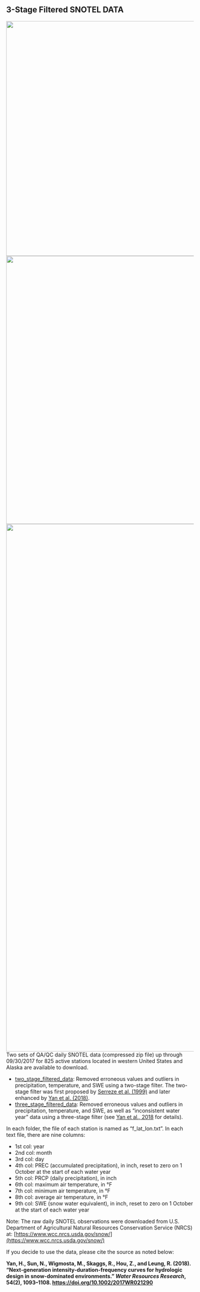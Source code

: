 ## 3-Stage Filtered SNOTEL DATA 
<img src="https://image.ibb.co/jAAiRT/Picture1.png" class="image2" width="630" height="630" align="left" border="0" style="border-style: none;"> 
<img src="https://image.ibb.co/m68WD8/Screen_Size_Figure.png" class="image2" width="630" height="719" align="left" border="0" style="border-style: none;">
<img src="https://image.ibb.co/n3eVqo/qaqc_procedure.png" class="image2" width="630" height="1415" align="left" border="0" style="border-style: none;">








<br /> <br /> <br /> <br /> <br /> <br /> <br /> <br /> <br /> <br /> <br /> <br /> <br /> <br /> <br /> <br /> <br /> <br /> <br /> <br /> <br /> <br /> <br /> <br /> <br /> <br /> <br /> <br /> <br /> <br /> <br /> <br /> <br /> <br /> <br /> <br /> <br /> <br /> <br /> <br /> <br /> <br /> <br /> <br /> <br /> <br /> <br /> <br /> <br /> <br /> <br /> <br /> <br /> <br /> <br /> <br /> <br /> 


Two sets of QA/QC daily SNOTEL data (compressed zip file) up through 09/30/2017 for 825 active stations located in western United States and Alaska are available to download.

- [two_stage_filtered_data](https://dhsvm.pnnl.gov/downloads/data/two_stage_filtered_data.zip): Removed erroneous values and outliers in precipitation, temperature, and SWE using a two-stage filter. The two-stage filter was first proposed by [Serreze et al. (1999)](https://agupubs.onlinelibrary.wiley.com/doi/abs/10.1029/1999WR900090) and later enhanced by [Yan et al. (2018)](https://agupubs.onlinelibrary.wiley.com/doi/abs/10.1002/2017WR021290).
- [three_stage_filtered_data](https://dhsvm.pnnl.gov/downloads/data/three_stage_filtered_data.zip): Removed erroneous values and outliers in precipitation, temperature, and SWE, as well as “inconsistent water year” data using a three-stage filter (see [Yan et al., 2018](https://agupubs.onlinelibrary.wiley.com/doi/abs/10.1002/2017WR021290) for details).

In each folder, the file of each station is named as “f_lat_lon.txt”. In each text file, there are nine columns:
- 1st col: year
- 2nd col: month
- 3rd col: day
- 4th col: PREC (accumulated precipitation), in inch, reset to zero on 1 October at the start of each water year
- 5th col: PRCP (daily precipitation), in inch
- 6th col: maximum air temperature, in °F
- 7th col: minimum air temperature, in °F
- 8th col: average air temperature, in °F
- 9th col: SWE (snow water equivalent), in inch, reset to zero on 1 October at the start of each water year

Note: The raw daily SNOTEL observations were downloaded from U.S. Department of Agricultural Natural Resources Conservation Service (NRCS) at: [https://www.wcc.nrcs.usda.gov/snow/](https://www.wcc.nrcs.usda.gov/snow/)

If you decide to use the data, please cite the source as noted below:

<strong>Yan, H., Sun, N., Wigmosta, M., Skaggs, R., Hou, Z., and Leung, R. (2018). “Next-generation intensity-duration-frequency curves for hydrologic design in snow-dominated environments.” <em>Water Resources Research</em>, 54(2), 1093–1108. <a href="https://doi.org/10.1002/2017WR021290">https://doi.org/10.1002/2017WR021290</a></strong>
